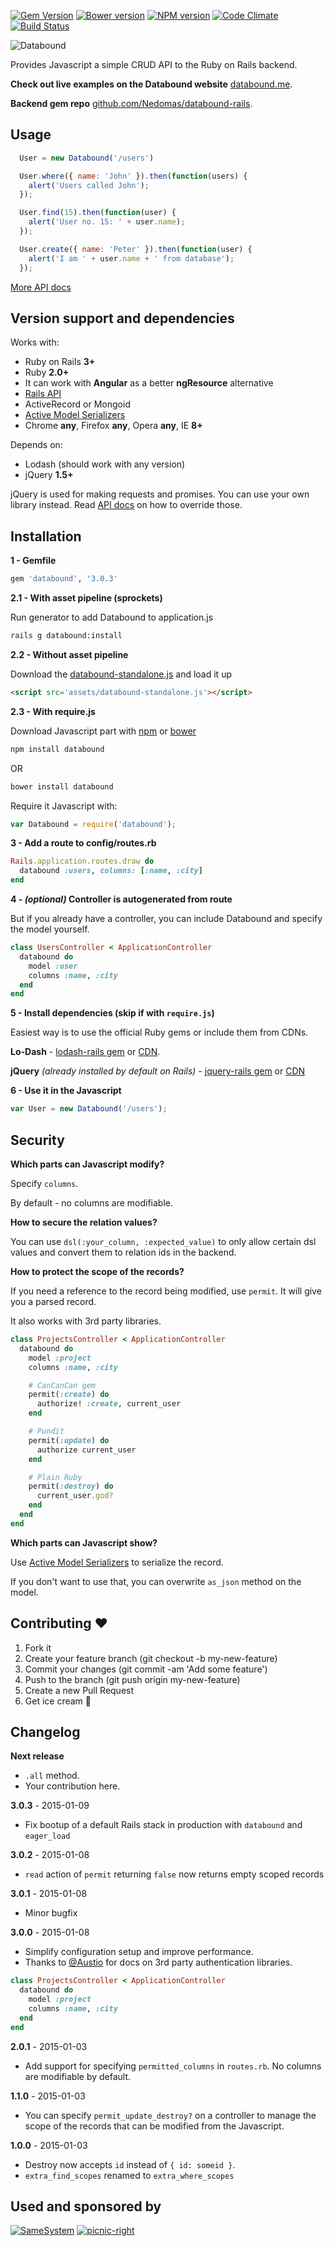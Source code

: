 [![Gem Version](https://badge.fury.io/rb/databound.svg)](http://badge.fury.io/rb/databound)
[![Bower version](https://badge.fury.io/bo/databound.svg)](http://badge.fury.io/bo/databound)
[![NPM version](https://badge.fury.io/js/databound.svg)](http://badge.fury.io/js/databound)
[![Code Climate](https://codeclimate.com/github/Nedomas/databound/badges/gpa.svg)](https://codeclimate.com/github/Nedomas/databound)
[![Build Status](https://travis-ci.org/Nedomas/databound.svg)](https://travis-ci.org/Nedomas/databound)

![Databound](https://cloud.githubusercontent.com/assets/1877286/4743542/df89dcec-5a28-11e4-9114-6f383fe269cb.png)

Provides Javascript a simple CRUD API to the Ruby on Rails backend.

**Check out live examples on the Databound website** [databound.me](http://databound.me).

**Backend gem repo** [github.com/Nedomas/databound-rails](http://github.com/Nedomas/databound-rails).

## Usage

```js
  User = new Databound('/users')

  User.where({ name: 'John' }).then(function(users) {
    alert('Users called John');
  });

  User.find(15).then(function(user) {
    alert('User no. 15: ' + user.name);
  });

  User.create({ name: 'Peter' }).then(function(user) {
    alert('I am ' + user.name + ' from database');
  });
```

[More API docs](http://nedomas.github.io/databound/src/databound.html)

## Version support and dependencies

Works with:
- Ruby on Rails **3+**
- Ruby **2.0+**
- It can work with **Angular** as a better **ngResource** alternative
- [Rails API](https://github.com/rails-api/rails-api)
- ActiveRecord or Mongoid
- [Active Model Serializers](https://github.com/rails-api/active_model_serializers)
- Chrome **any**, Firefox **any**, Opera **any**, IE **8+**

Depends on:
- Lodash (should work with any version)
- jQuery **1.5+**

jQuery is used for making requests and promises. 
You can use your own library instead. Read [API docs](http://nedomas.github.io/databound/src/databound.html) on how to override those.

## Installation

**1 - Gemfile**
```ruby
gem 'databound', '3.0.3'
```

**2.1 - With asset pipeline (sprockets)**

Run generator to add Databound to application.js
```sh
rails g databound:install
```

**2.2 - Without asset pipeline**

Download the [databound-standalone.js](https://raw.githubusercontent.com/Nedomas/databound/master/dist/databound-standalone.js) and load it up
```html
<script src='assets/databound-standalone.js'></script>
```

**2.3 - With require.js**

Download Javascript part with [npm](http://npmjs.com) or [bower](bower.io)

```sh
npm install databound
```

OR

```sh
bower install databound
```

Require it Javascript with:
```javascript
var Databound = require('databound');
```

**3 - Add a route to config/routes.rb**
```ruby
Rails.application.routes.draw do
  databound :users, columns: [:name, :city]
end
```

**4 - *(optional)* Controller is autogenerated from route**

But if you already have a controller, you can include Databound and specify the model yourself.
```ruby
class UsersController < ApplicationController
  databound do
    model :user
    columns :name, :city
  end
end
```

**5 - Install dependencies (skip if with ``require.js``)**

Easiest way is to use the official Ruby gems or include them from CDNs.

**Lo-Dash** - [lodash-rails gem](https://github.com/rh/lodash-rails) or [CDN](http://cdnjs.com/libraries/lodash.js).

**jQuery** *(already installed by default on Rails)* - [jquery-rails gem](https://github.com/rails/jquery-rails) or [CDN](https://code.jquery.com)

**6 - Use it in the Javascript**
```javascript
var User = new Databound('/users');
```

## Security

**Which parts can Javascript modify?**

Specify ``columns``.

By default - no columns are modifiable.

**How to secure the relation values?**

You can use ``dsl(:your_column, :expected_value)`` to only allow certain dsl values and convert them to relation ids in the backend.

**How to protect the scope of the records?**

If you need a reference to the record being modified, use ``permit``. It will give you a parsed record.

It also works with 3rd party libraries.

```ruby
class ProjectsController < ApplicationController
  databound do
    model :project
    columns :name, :city

    # CanCanCan gem
    permit(:create) do
      authorize! :create, current_user
    end

    # Pundit
    permit(:update) do
      authorize current_user
    end

    # Plain Ruby
    permit(:destroy) do
      current_user.god?
    end
  end
end
```

**Which parts can Javascript show?**

Use [Active Model Serializers](https://github.com/rails-api/active_model_serializers) to serialize the record.

If you don't want to use that, you can overwrite ``as_json`` method on the model.

## Contributing :heart:

1. Fork it
2. Create your feature branch (git checkout -b my-new-feature)
3. Commit your changes (git commit -am 'Add some feature')
4. Push to the branch (git push origin my-new-feature)
5. Create a new Pull Request
6. Get ice cream :ice_cream:

## Changelog

**Next release**

* ``.all`` method.
* Your contribution here.

**3.0.3** - 2015-01-09
* Fix bootup of a default Rails stack in production with ``databound`` and ``eager_load``

**3.0.2** - 2015-01-08
* ``read`` action of ``permit`` returning ``false`` now returns empty scoped records

**3.0.1** - 2015-01-08
* Minor bugfix

**3.0.0** - 2015-01-08

* Simplify configuration setup and improve performance.
* Thanks to [@Austio](https://github.com/Austio) for docs on 3rd party authentication libraries.

```ruby
class ProjectsController < ApplicationController
  databound do
    model :project
    columns :name, :city
  end
end
```

**2.0.1** - 2015-01-03

* Add support for specifying ``permitted_columns`` in ``routes.rb``. No columns are modifiable by default.

**1.1.0** - 2015-01-03

* You can specify ``permit_update_destroy?`` on a controller to manage the scope of the records that can be modified from the Javascript.

**1.0.0** - 2015-01-03

* Destroy now accepts ``id`` instead of ``{ id: someid }``.
* ``extra_find_scopes`` renamed to ``extra_where_scopes``

## Used and sponsored by

[![SameSystem](https://cloud.githubusercontent.com/assets/1877286/5602104/d8e44986-933f-11e4-8e64-b0c8e83a94d1.jpg)](http://samesystem.com) [![picnic-right](https://cloud.githubusercontent.com/assets/1877286/5602105/dab01272-933f-11e4-9aab-624ba81825d9.png)](http://spacepicnic.net)
